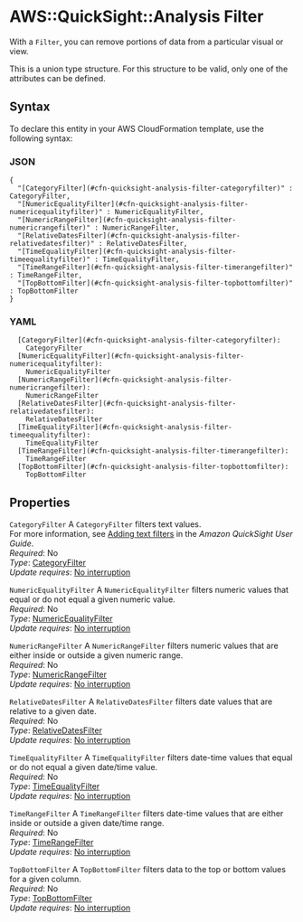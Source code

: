 # AWS::QuickSight::Analysis Filter<a name="aws-properties-quicksight-analysis-filter"></a>

With a `Filter`, you can remove portions of data from a particular visual or view\.

This is a union type structure\. For this structure to be valid, only one of the attributes can be defined\.

## Syntax<a name="aws-properties-quicksight-analysis-filter-syntax"></a>

To declare this entity in your AWS CloudFormation template, use the following syntax:

### JSON<a name="aws-properties-quicksight-analysis-filter-syntax.json"></a>

```
{
  "[CategoryFilter](#cfn-quicksight-analysis-filter-categoryfilter)" : CategoryFilter,
  "[NumericEqualityFilter](#cfn-quicksight-analysis-filter-numericequalityfilter)" : NumericEqualityFilter,
  "[NumericRangeFilter](#cfn-quicksight-analysis-filter-numericrangefilter)" : NumericRangeFilter,
  "[RelativeDatesFilter](#cfn-quicksight-analysis-filter-relativedatesfilter)" : RelativeDatesFilter,
  "[TimeEqualityFilter](#cfn-quicksight-analysis-filter-timeequalityfilter)" : TimeEqualityFilter,
  "[TimeRangeFilter](#cfn-quicksight-analysis-filter-timerangefilter)" : TimeRangeFilter,
  "[TopBottomFilter](#cfn-quicksight-analysis-filter-topbottomfilter)" : TopBottomFilter
}
```

### YAML<a name="aws-properties-quicksight-analysis-filter-syntax.yaml"></a>

```
  [CategoryFilter](#cfn-quicksight-analysis-filter-categoryfilter):
    CategoryFilter
  [NumericEqualityFilter](#cfn-quicksight-analysis-filter-numericequalityfilter):
    NumericEqualityFilter
  [NumericRangeFilter](#cfn-quicksight-analysis-filter-numericrangefilter):
    NumericRangeFilter
  [RelativeDatesFilter](#cfn-quicksight-analysis-filter-relativedatesfilter):
    RelativeDatesFilter
  [TimeEqualityFilter](#cfn-quicksight-analysis-filter-timeequalityfilter):
    TimeEqualityFilter
  [TimeRangeFilter](#cfn-quicksight-analysis-filter-timerangefilter):
    TimeRangeFilter
  [TopBottomFilter](#cfn-quicksight-analysis-filter-topbottomfilter):
    TopBottomFilter
```

## Properties<a name="aws-properties-quicksight-analysis-filter-properties"></a>

`CategoryFilter` <a name="cfn-quicksight-analysis-filter-categoryfilter"></a>
A `CategoryFilter` filters text values\.  
For more information, see [Adding text filters](https://docs.aws.amazon.com/quicksight/latest/user/add-a-text-filter-data-prep.html) in the _Amazon QuickSight User Guide_\.  
_Required_: No  
_Type_: [CategoryFilter](aws-properties-quicksight-analysis-categoryfilter.md)  
_Update requires_: [No interruption](https://docs.aws.amazon.com/AWSCloudFormation/latest/UserGuide/using-cfn-updating-stacks-update-behaviors.html#update-no-interrupt)

`NumericEqualityFilter` <a name="cfn-quicksight-analysis-filter-numericequalityfilter"></a>
A `NumericEqualityFilter` filters numeric values that equal or do not equal a given numeric value\.  
_Required_: No  
_Type_: [NumericEqualityFilter](aws-properties-quicksight-analysis-numericequalityfilter.md)  
_Update requires_: [No interruption](https://docs.aws.amazon.com/AWSCloudFormation/latest/UserGuide/using-cfn-updating-stacks-update-behaviors.html#update-no-interrupt)

`NumericRangeFilter` <a name="cfn-quicksight-analysis-filter-numericrangefilter"></a>
A `NumericRangeFilter` filters numeric values that are either inside or outside a given numeric range\.  
_Required_: No  
_Type_: [NumericRangeFilter](aws-properties-quicksight-analysis-numericrangefilter.md)  
_Update requires_: [No interruption](https://docs.aws.amazon.com/AWSCloudFormation/latest/UserGuide/using-cfn-updating-stacks-update-behaviors.html#update-no-interrupt)

`RelativeDatesFilter` <a name="cfn-quicksight-analysis-filter-relativedatesfilter"></a>
A `RelativeDatesFilter` filters date values that are relative to a given date\.  
_Required_: No  
_Type_: [RelativeDatesFilter](aws-properties-quicksight-analysis-relativedatesfilter.md)  
_Update requires_: [No interruption](https://docs.aws.amazon.com/AWSCloudFormation/latest/UserGuide/using-cfn-updating-stacks-update-behaviors.html#update-no-interrupt)

`TimeEqualityFilter` <a name="cfn-quicksight-analysis-filter-timeequalityfilter"></a>
A `TimeEqualityFilter` filters date\-time values that equal or do not equal a given date/time value\.  
_Required_: No  
_Type_: [TimeEqualityFilter](aws-properties-quicksight-analysis-timeequalityfilter.md)  
_Update requires_: [No interruption](https://docs.aws.amazon.com/AWSCloudFormation/latest/UserGuide/using-cfn-updating-stacks-update-behaviors.html#update-no-interrupt)

`TimeRangeFilter` <a name="cfn-quicksight-analysis-filter-timerangefilter"></a>
A `TimeRangeFilter` filters date\-time values that are either inside or outside a given date/time range\.  
_Required_: No  
_Type_: [TimeRangeFilter](aws-properties-quicksight-analysis-timerangefilter.md)  
_Update requires_: [No interruption](https://docs.aws.amazon.com/AWSCloudFormation/latest/UserGuide/using-cfn-updating-stacks-update-behaviors.html#update-no-interrupt)

`TopBottomFilter` <a name="cfn-quicksight-analysis-filter-topbottomfilter"></a>
A `TopBottomFilter` filters data to the top or bottom values for a given column\.  
_Required_: No  
_Type_: [TopBottomFilter](aws-properties-quicksight-analysis-topbottomfilter.md)  
_Update requires_: [No interruption](https://docs.aws.amazon.com/AWSCloudFormation/latest/UserGuide/using-cfn-updating-stacks-update-behaviors.html#update-no-interrupt)
